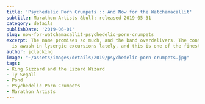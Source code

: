 ```yaml
---
title: 'Psychedelic Porn Crumpets :: And Now for the Watchamacallit'
subtitle: Marathon Artists &bull; released 2019-05-31
category: details
publishDate: '2019-06-01'
slug: now-for-watchamacallit-psychedelic-porn-crumpets
excerpt: The name promises so much, and the band overdelivers. The continent of Australia
  is awash in lysergic excursions lately, and this is one of the finest.
author: jclacking
image: "~/assets/images/details/2019/psychedelic-porn-crumpets.jpg"
tags:
- King Gizzard and the Lizard Wizard
- Ty Segall
- Pond
- Psychedelic Porn Crumpets
- Marathon Artists
---
```


